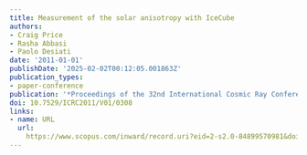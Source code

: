 ```yaml
---
title: Measurement of the solar anisotropy with IceCube
authors:
- Craig Price
- Rasha Abbasi
- Paolo Desiati
date: '2011-01-01'
publishDate: '2025-02-02T00:12:05.001863Z'
publication_types:
- paper-conference
publication: '*Proceedings of the 32nd International Cosmic Ray Conference, ICRC 2011*'
doi: 10.7529/ICRC2011/V01/0308
links:
- name: URL
  url: 
    https://www.scopus.com/inward/record.uri?eid=2-s2.0-84899570981&doi=10.7529%2fICRC2011%2fV01%2f0308&partnerID=40&md5=7eeaa27d61983f52484e3de738d23fea
---
```

